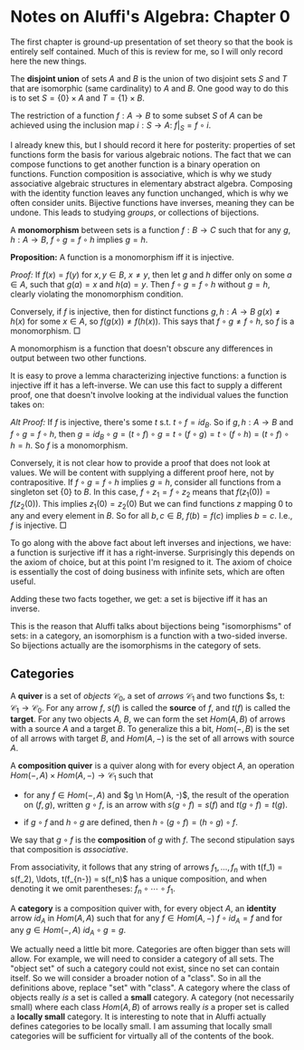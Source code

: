 # Notes on Aluffi's Algebra: Chapter 0

The first chapter is ground-up presentation of set theory so that the book is entirely self contained. Much of this is review for me, so I will only record here the new things.

The **disjoint union** of sets $A$ and $B$ is the union of two disjoint sets $S$ and $T$ that are isomorphic (same cardinality) to $A$ and $B$. One good way to do this is to set $S = \{0\} \times A$ and $T = \{1\} \times B$.


The restriction of a function $f: A \rightarrow B$ to some subset $S$ of $A$ can be achieved using the inclusion map $i: S \rightarrow A$: $f|_S = f \circ i$.


I already knew this, but I should record it here for posterity: properties of set functions form the basis for various algebraic notions. The fact that we can compose functions to get another function is a binary operation on functions. Function composition is associative, which is why we study associative algebraic structures in elementary abstract algebra. Composing with the identity function leaves any function unchanged, which is why we often consider units. Bijective functions have inverses, meaning they can be undone. This leads to studying *groups*, or collections of bijections.


A **monomorphism** between sets is a function $f: B \rightarrow C$ such that for any $g, h: A \rightarrow B$, $f \circ g = f \circ h$ implies $g = h$.

**Proposition:** A function is a monomorphism iff it is injective.

*Proof:* If $f(x) = f(y)$ for $x, y \in B$, $x \neq y$, then let $g$ and $h$ differ only on some $a \in A$, such that $g(a) = x$ and $h(a) = y$. Then $f \circ g = f \circ h$ without $g = h$, clearly violating the monomorphism condition.

Conversely, if $f$ is injective, then for distinct functions $g, h: A \rightarrow B$ $g(x) \neq h(x)$ for some $x \in A$, so $f(g(x)) \neq f(h(x))$. This says that $f \circ g \neq f \circ h$, so $f$ is a monomorphism. $\Box$

A monomorphism is a function that doesn't obscure any differences in output between two other functions.

It is easy to prove a lemma characterizing injective functions: a function is injective iff it has a left-inverse. We can use this fact to supply a different proof, one that doesn't involve looking at the individual values the function takes on:

*Alt Proof:* If $f$ is injective, there's some $t$ s.t. $t \circ f = id_B$. So if $g, h: A \rightarrow B$ and $f \circ g = f \circ h$, then $g = id_B \circ g = (t \circ f) \circ g = t \circ (f \circ g) = t \circ (f \circ h) = (t \circ f) \circ h = h$. So $f$ is a monomorphism.

Conversely, it is not clear how to provide a proof that does not look at values. We will be content with supplying a different proof here, not by contrapositive. If $f \circ g = f \circ h$ implies $g = h$, consider all functions from a singleton set $\{0\}$ to $B$. In this case, $f \circ z_1 = f \circ z_2$ means that $f(z_1(0)) = f(z_2(0))$. This implies $z_1(0) = z_2(0)$ But we can find functions $z$ mapping $0$ to any and every element in $B$. So for all $b,c \in B$, $f(b) = f(c)$ implies $b = c$. I.e., $f$ is injective. $\Box$

To go along with the above fact about left inverses and injections, we have: a function is surjective iff it has a right-inverse. Surprisingly this depends on the axiom of choice, but at this point I'm resigned to it. The axiom of choice is essentially the cost of doing business with infinite sets, which are often useful.

Adding these two facts together, we get: a set is bijective iff it has an inverse.

This is the reason that Aluffi talks about bijections being "isomorphisms" of sets: in a category, an isomorphism is a function with a two-sided inverse. So bijections actually are the isomorphisms in the category of sets.

## Categories

A **quiver** is a set of *objects* $\mathcal{C}_0$, a set of *arrows* $\mathcal{C}_1$ and two functions $s, t: $\mathcal{C}_1 \rightarrow \mathcal{C}_0$. For any arrow $f$, $s(f)$ is called the **source** of $f$, and $t(f)$ is called the **target**. For any two objects $A$, $B$, we can form the set $Hom(A,B)$ of arrows with a source $A$ and a target $B$. To generalize this a bit, $Hom(-, B)$ is the set of all arrows with target $B$, and $Hom(A, -)$ is the set of all arrows with source $A$.

A **composition quiver** is a quiver along with for every object $A$, an operation $Hom(-, A) \times Hom(A, -) \rightarrow \mathcal{C}_1$ such that 

 - for any $f \in Hom(-, A)$ and $g \n Hom(A, -)$, the result of the operation on $(f,g)$, written $g \circ f$, is an arrow  with $s(g \circ f) = s(f)$ and $t(g \circ f) = t(g)$.

 - if $g \circ f$ and $h \circ g$ are defined, then $h \circ (g \circ f) = (h \circ g) \circ f$.

We say that $g \circ f$ is the **composition** of $g$ with $f$. The second stipulation says that composition is *associative*.

From associativity, it follows that any string of arrows $f_1, \ldots, f_n$ with t(f_1) = s(f_2), \ldots, t(f_{n-}) = s(f_n)$ has a unique composition, and when denoting it we omit parentheses: $f_n \circ \cdots \circ f_1$.


A **category** is a composition quiver with, for every object $A$, an **identity** arrow $id_A$ in $Hom(A, A)$ such that for any $f \in Hom(A, -)$ $f \circ id_A = f$ and for any $g \in Hom(-, A)$ $id_A \circ g = g$.

We actually need a little bit more. Categories are often bigger than sets will allow. For example, we will need to consider a category of all sets. The "object set" of such a category could not exist, since no set can contain itself. So we will consider a broader notion of a "class". So in all the definitions above, replace "set" with "class". A category where the class of objects really *is* a set is called a **small** category. A category  (not necessarily small) where each class $Hom(A,B)$ of arrows really *is* a proper set is called a **locally small** category. It is interesting to note that in Aluffi actually defines categories to be locally small. I am assuming that locally small categories will be sufficient for virtually all of the contents of the book.
